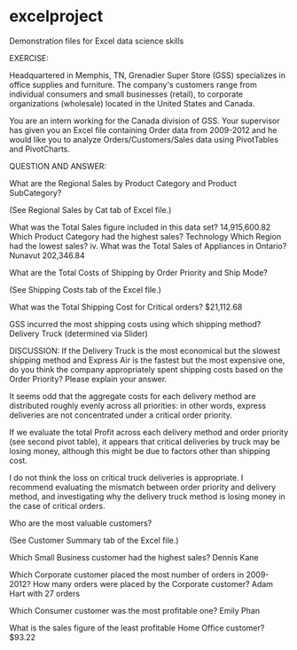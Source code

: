 # excelproject
Demonstration files for Excel data science skills

EXERCISE: 

Headquartered in Memphis, TN, Grenadier Super Store (GSS) specializes in office supplies and furniture. The company's customers range from individual consumers and small businesses (retail), to corporate organizations (wholesale) located in the United States and Canada.

You are an intern working for the Canada division of GSS. Your supervisor has given you an Excel file containing Order data from 2009-2012 and he would like you to analyze Orders/Customers/Sales data using PivotTables and PivotCharts. 

QUESTION AND ANSWER:

What are the Regional Sales by Product Category and Product SubCategory?

(See Regional Sales by Cat tab of Excel file.)

What was the Total Sales figure included in this data set?
14,915,600.82
Which Product Category had the highest sales?
Technology
Which Region had the lowest sales? iv. What was the Total Sales of Appliances in Ontario?
Nunavut
202,346.84


What are the Total Costs of Shipping by Order Priority and Ship Mode?

(See Shipping Costs tab of the Excel file.)

What was the Total Shipping Cost for Critical orders?
$21,112.68										

GSS incurred the most shipping costs using which shipping method?
Delivery Truck (determined via Slider)										

DISCUSSION: If the Delivery Truck is the most economical but the slowest shipping method and Express Air is the fastest but the most expensive one, do you think the company appropriately spent shipping costs based on the Order Priority? Please explain your answer.

It seems odd that the aggregate costs for each delivery method are distributed roughly evenly across all priorities: in other words, express deliveries are not concentrated under a critical order priority.		
					
If we evaluate the total Profit across each delivery method and order priority (see second pivot table), it appears that critical deliveries by truck may be losing money, although this might be due to factors other than shipping cost.
					
I do not think the loss on critical truck deliveries is appropriate. I recommend evaluating the mismatch between order priority and delivery method, and investigating why the delivery truck method is losing money in the case of critical orders.					


Who are the most valuable customers?

(See Customer Summary tab of the Excel file.) 

Which Small Business customer had the highest sales?
Dennis Kane

Which Corporate customer placed the most number of orders in 2009- 2012? How many orders were placed by the Corporate customer?
Adam Hart with 27 orders

Which Consumer customer was the most profitable one?
Emily Phan

What is the sales figure of the least profitable Home Office customer?
$93.22
